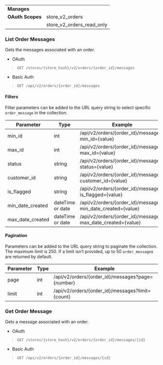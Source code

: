 |||
|---|---|
| **Manages** |
| **OAuth Scopes** | store_v2_orders
||store_v2_orders_read_only

### <span class="jumptarget"> List Order Messages </span>

Gets the messages associated with an order.

*   OAuth
>`GET /stores/{store_hash}/v2/orders/{order_id}/messages`
*   Basic Auth
>`GET /api/v2/orders/{order_id}/messages`

#### <span class="jumptarget"> Filters </span>

Filter parameters can be added to the URL query string to select specific `order_message` in the collection.

| Parameter | Type | Example |
| --- | --- | --- |
| min_id | int | /api/v2/orders/{order_id}/messages?min_id={value} |
| max_id | int | /api/v2/orders/{order_id}/messages?max_id={value} |
| status | string | /api/v2/orders/{order_id}/messages?status={value} |
| customer_id | string | /api/v2/orders/{order_id}/messages?customer_id={value} |
| is_flagged | string | /api/v2/orders/{order_id}/messages?is_flagged={value} |
| min_date_created | dateTime or date | /api/v2/orders/{order_id}/messages?min_date_created={value} |
| max_date_created | dateTime or date | /api/v2/orders/{order_id}/messages?max_date_created={value} |

#### <span class="jumptarget"> Pagination </span>

Parameters can be added to the URL query string to paginate the collection. The maximum limit is 250. If a limit isn’t provided, up to 50 `order_message`s are returned by default.

| Parameter | Type | Example |
| --- | --- | --- |
| page | int | /api/v2/orders/{order_id}/messages?page={number} |
| limit | int | /api/v2/orders/{order_id}/messages?limit={count} |

### <span class="jumptarget"> Get Order Message </span>

Gets a message associated with an order.

*   OAuth
>`GET /stores/{store_hash}/v2/orders/{order_id}/messages/{id}`
*   Basic Auth
>`GET /api/v2/orders/{order_id}/messages/{id}`
